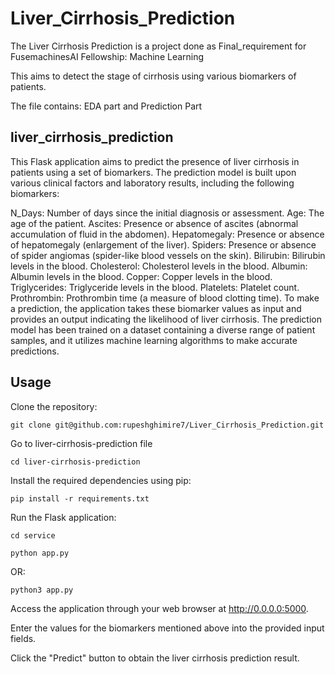 # Liver_Cirrhosis_Prediction
The Liver Cirrhosis Prediction is a project done as Final_requirement for FusemachinesAI Fellowship: Machine Learning 

This aims to detect the stage of cirrhosis using various biomarkers of patients.

The file contains: EDA part and Prediction Part


## liver_cirrhosis_prediction

This Flask application aims to predict the presence of liver cirrhosis in patients using a set of biomarkers. The prediction model is built upon various clinical factors and laboratory results, including the following biomarkers:

N_Days: Number of days since the initial diagnosis or assessment.
Age: The age of the patient.
Ascites: Presence or absence of ascites (abnormal accumulation of fluid in the abdomen).
Hepatomegaly: Presence or absence of hepatomegaly (enlargement of the liver).
Spiders: Presence or absence of spider angiomas (spider-like blood vessels on the skin).
Bilirubin: Bilirubin levels in the blood.
Cholesterol: Cholesterol levels in the blood.
Albumin: Albumin levels in the blood.
Copper: Copper levels in the blood.
Triglycerides: Triglyceride levels in the blood.
Platelets: Platelet count.
Prothrombin: Prothrombin time (a measure of blood clotting time).
To make a prediction, the application takes these biomarker values as input and provides an output indicating the likelihood of liver cirrhosis. The prediction model has been trained on a dataset containing a diverse range of patient samples, and it utilizes machine learning algorithms to make accurate predictions.


## Usage

Clone the repository:

```
git clone git@github.com:rupeshghimire7/Liver_Cirrhosis_Prediction.git
```
Go to liver-cirrhosis-prediction file
```
cd liver-cirrhosis-prediction
```

Install the required dependencies using pip:


```
pip install -r requirements.txt
```

Run the Flask application:
```
cd service
```
```
python app.py
```
OR:
```
python3 app.py
```

Access the application through your web browser at http://0.0.0.0:5000.

Enter the values for the biomarkers mentioned above into the provided input fields.

Click the "Predict" button to obtain the liver cirrhosis prediction result.

